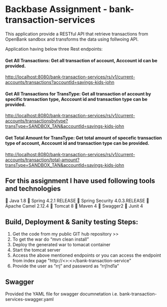 # Backbase Assignment - bank-transaction-services

This application provide a RESTful API that retrieve transactions from OpenBank sandbox and transforms the data using follwoing API.

Application having below three Rest endpoints:
#### Get All Transactions:  Get all transaction of account, Acccount id can be provided.

<http://localhost:8080/bank-transaction-services/rs/v1/current-accounts/transactions?accountId=savings-kids-john>

#### Get All Transactions for TransType:  Get all transaction of account by specific transaction type, Acccount id and transaction type can be provided.

<http://localhost:8080/bank-transaction-services/rs/v1/current-accounts/transactionsbytype?transType=SANDBOX_TAN&accountId=savings-kids-john>
 
#### Get Total Amount for TransType: Get total amount of specefic transaction type of account, Acccount id and transaction type can be provided.

<http://localhost:8080/bank-transaction-services/rs/v1/current-accounts/transaction/total-amount?transType=SANDBOX_TAN&accountId=savings-kids-john>



## For this assignment I have used following tools and technologies

 Java 1.8
 Spring 4.2.1 RELEASE
 Spring Security 4.0.3.RELEASE
 Apache Camel 2.12.4
 Tomcat 8
 Maven 4
 Swagger2
 Junit 4


## Build, Deployment & Sanity testing Steps:

1. Get the code from my public GIT hub repository >> 
2. To get the war do “mvn clean install”
3. Deploy the generated war to tomacat container
4. Start the tomcat server
5. Access the above mentioned endpoints or you can access the endpoint from index page "http://<<server>>:<<port>>/bank-transaction-service"
6. Provide the user as ”rrj” and password as “rrj!nd1a”


## Swagger 

Provided the YAML file for swagger documnetation i.e. bank-transaction-services-swagger.yaml


